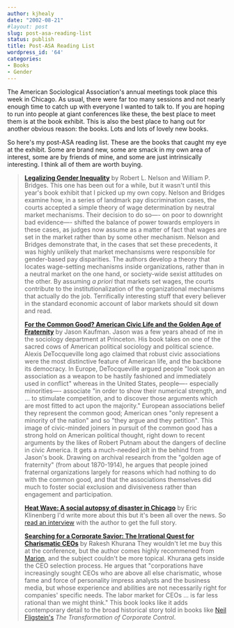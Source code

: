 ```yaml
---
author: kjhealy
date: "2002-08-21"
#layout: post
slug: post-asa-reading-list
status: publish
title: Post-ASA Reading List
wordpress_id: '64'
categories:
- Books
- Gender
---
```


The American Sociological Association's annual meetings took place this week in Chicago. As usual, there were far too many sessions and not nearly enough time to catch up with everyone I wanted to talk to. If you are hoping to run into people at giant conferences like these, the best place to meet them is at the book exhibit. This is also the best place to hang out for another obvious reason: the books. Lots and lots of lovely new books.

So here's my post-ASA reading list. These are the books that caught my eye at the exhibit. Some are brand new, some are smack in my own area of interest, some are by friends of mine, and some are just intrinsically interesting. I think all of them are worth buying.

> [**Legalizing Gender Inequality**](http://www.amazon.com/exec/obidos/ASIN/0521627508) by Robert L. Nelson and William P. Bridges.
> This one has been out for a while, but it wasn't until this year's book exhibit that I picked up my own copy. Nelson and Bridges examine how, in a series of landmark pay discrimination cases, the courts accepted a simple theory of wage determination by neutral market mechanisms. Their decision to do so—- on poor to downright bad evidence—- shifted the balance of power towards employers in these cases, as judges now assume as a matter of fact that wages are set in the market rather than by some other mechanism. Nelson and Bridges demonstrate that, in the cases that set these precedents, it was highly unlikely that market mechansisms were responsible for gender-based pay disparities. The authors develop a theory that locates wage-setting mechanisms inside organizations, rather than in a neutral market on the one hand, or society-wide sexist attitudes on the other. By assuming *a priori* that markets set wages, the courts contribute to the institutionalization of the organizational mechanisms that actually do the job. Terrifically interesting stuff that every believer in the standard economic account of labor markets should sit down and read.
>
> [**For the Common Good? American Civic Life and the Golden Age of Fraternity**](http://www.amazon.com/exec/obidos/ASIN/0195148576) by Jason Kaufman.
> Jason was a few years ahead of me in the sociology department at Princeton. His book takes on one of the sacred cows of American political sociology and political science. Alexis DeTocqueville long ago claimed that robust civic associations were the most distinctive feature of American life, and the backbone its democracy. In Europe, DeTocqueville argued people "look upon an association as a weapon to be hastily fashioned and immediately used in conflict" whereas in the United States, people—- especially minorities—- associate "in order to show their numerical strength, and … to stimulate competition, and to discover those arguments which are most fitted to act upon the majority." European associations belief they represent the common good; American ones "only represent a minority of the nation" and so "they argue and they petition". This image of civic-minded joiners in pursuit of the common good has a strong hold on American political thought, right down to recent arguments by the likes of Robert Putnam about the dangers of decline in civic America. It gets a much-needed jolt in the behind from Jason's book. Drawing on archival research from the "golden age of fraternity" (from about 1870-1914), he argues that people joined fraternal organizations largely for reasons which had nothing to do with the common good, and that the associations themselves did much to foster social exclusion and divisiveness rather than engagement and participation.
>
> [**Heat Wave: A social autopsy of disaster in Chicago**](http://www.press.uchicago.edu/Misc/Chicago/443213in.html) by Eric Klinenberg
> I'd write more about this but it's been all over the news. So [read an interview](http://www.press.uchicago.edu/Misc/Chicago/443213in.html) with the author to get the full story.
>
> [**Searching for a Corporate Savior: The Irrational Quest for Charismatic CEOs**](http://pup.princeton.edu/titles/7338.html) by Rakesh Khurana
>  They wouldn't let me buy this at the conference, but the author comes highly recommened from [Marion](http://www.princeton.edu/~fourcade), and the subject couldn't be more topical. Khurana gets inside the CEO selection process. He argues that "corporations have increasingly sought CEOs who are above all else charismatic, whose fame and force of personality impress analysts and the business media, but whose experience and abilities are not necessarily right for companies' specific needs. The labor market for CEOs … is far less rational than we might think." This book looks like it adds contemporary detail to the broad historical story told in books like [Neil Fligstein's](http://sociology.berkeley.edu/faculty/fligstein/) *The Transformation of Corporate Control*.
>


